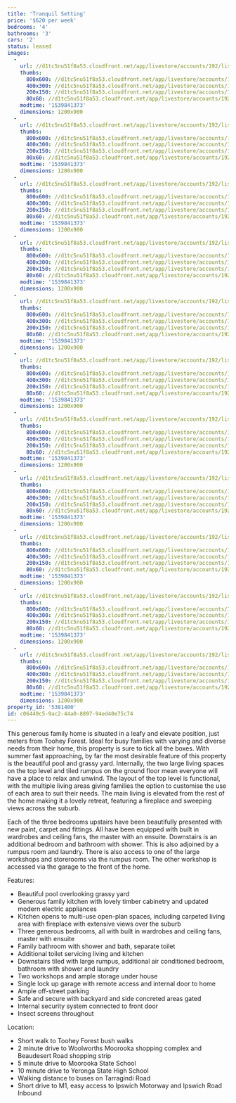 ```yaml
---
title: 'Tranquil Setting'
price: '$620 per week'
bedrooms: '4'
bathrooms: '3'
cars: '2'
status: leased
images:
  -
    url: //d1tc5nu51f8a53.cloudfront.net/app/livestore/accounts/192/listings/1706834/images/Mayfield-181-Front-D_5123276331_20181018034149.jpg
    thumbs:
      800x600: //d1tc5nu51f8a53.cloudfront.net/app/livestore/accounts/192/listings/1706834/images/Mayfield-181-Front-D_5123276331_20181018034149_800x600.jpg
      400x300: //d1tc5nu51f8a53.cloudfront.net/app/livestore/accounts/192/listings/1706834/images/Mayfield-181-Front-D_5123276331_20181018034149_400x300.jpg
      200x150: //d1tc5nu51f8a53.cloudfront.net/app/livestore/accounts/192/listings/1706834/images/Mayfield-181-Front-D_5123276331_20181018034149_200x150.jpg
      80x60: //d1tc5nu51f8a53.cloudfront.net/app/livestore/accounts/192/listings/1706834/images/Mayfield-181-Front-D_5123276331_20181018034149_80x60.jpg
    modtime: '1539841373'
    dimensions: 1200x900
  -
    url: //d1tc5nu51f8a53.cloudfront.net/app/livestore/accounts/192/listings/1706834/images/Mayfield-181-Backyar_5971094136_20181018034139.jpg
    thumbs:
      800x600: //d1tc5nu51f8a53.cloudfront.net/app/livestore/accounts/192/listings/1706834/images/Mayfield-181-Backyar_5971094136_20181018034139_800x600.jpg
      400x300: //d1tc5nu51f8a53.cloudfront.net/app/livestore/accounts/192/listings/1706834/images/Mayfield-181-Backyar_5971094136_20181018034139_400x300.jpg
      200x150: //d1tc5nu51f8a53.cloudfront.net/app/livestore/accounts/192/listings/1706834/images/Mayfield-181-Backyar_5971094136_20181018034139_200x150.jpg
      80x60: //d1tc5nu51f8a53.cloudfront.net/app/livestore/accounts/192/listings/1706834/images/Mayfield-181-Backyar_5971094136_20181018034139_80x60.jpg
    modtime: '1539841373'
    dimensions: 1200x900
  -
    url: //d1tc5nu51f8a53.cloudfront.net/app/livestore/accounts/192/listings/1706834/images/Mayfield-181-Living2_4177739454_20181018034105.jpg
    thumbs:
      800x600: //d1tc5nu51f8a53.cloudfront.net/app/livestore/accounts/192/listings/1706834/images/Mayfield-181-Living2_4177739454_20181018034105_800x600.jpg
      400x300: //d1tc5nu51f8a53.cloudfront.net/app/livestore/accounts/192/listings/1706834/images/Mayfield-181-Living2_4177739454_20181018034105_400x300.jpg
      200x150: //d1tc5nu51f8a53.cloudfront.net/app/livestore/accounts/192/listings/1706834/images/Mayfield-181-Living2_4177739454_20181018034105_200x150.jpg
      80x60: //d1tc5nu51f8a53.cloudfront.net/app/livestore/accounts/192/listings/1706834/images/Mayfield-181-Living2_4177739454_20181018034105_80x60.jpg
    modtime: '1539841373'
    dimensions: 1200x900
  -
    url: //d1tc5nu51f8a53.cloudfront.net/app/livestore/accounts/192/listings/1706834/images/Mayfield-181-Living-_4091597519_20181018034106.jpg
    thumbs:
      800x600: //d1tc5nu51f8a53.cloudfront.net/app/livestore/accounts/192/listings/1706834/images/Mayfield-181-Living-_4091597519_20181018034106_800x600.jpg
      400x300: //d1tc5nu51f8a53.cloudfront.net/app/livestore/accounts/192/listings/1706834/images/Mayfield-181-Living-_4091597519_20181018034106_400x300.jpg
      200x150: //d1tc5nu51f8a53.cloudfront.net/app/livestore/accounts/192/listings/1706834/images/Mayfield-181-Living-_4091597519_20181018034106_200x150.jpg
      80x60: //d1tc5nu51f8a53.cloudfront.net/app/livestore/accounts/192/listings/1706834/images/Mayfield-181-Living-_4091597519_20181018034106_80x60.jpg
    modtime: '1539841373'
    dimensions: 1200x900
  -
    url: //d1tc5nu51f8a53.cloudfront.net/app/livestore/accounts/192/listings/1706834/images/Mayfield-181-Living3_7442215792_20181018034108.jpg
    thumbs:
      800x600: //d1tc5nu51f8a53.cloudfront.net/app/livestore/accounts/192/listings/1706834/images/Mayfield-181-Living3_7442215792_20181018034108_800x600.jpg
      400x300: //d1tc5nu51f8a53.cloudfront.net/app/livestore/accounts/192/listings/1706834/images/Mayfield-181-Living3_7442215792_20181018034108_400x300.jpg
      200x150: //d1tc5nu51f8a53.cloudfront.net/app/livestore/accounts/192/listings/1706834/images/Mayfield-181-Living3_7442215792_20181018034108_200x150.jpg
      80x60: //d1tc5nu51f8a53.cloudfront.net/app/livestore/accounts/192/listings/1706834/images/Mayfield-181-Living3_7442215792_20181018034108_80x60.jpg
    modtime: '1539841373'
    dimensions: 1200x900
  -
    url: //d1tc5nu51f8a53.cloudfront.net/app/livestore/accounts/192/listings/1706834/images/Mayfield-181-Kitchen_9672760409_20181018034123.jpg
    thumbs:
      800x600: //d1tc5nu51f8a53.cloudfront.net/app/livestore/accounts/192/listings/1706834/images/Mayfield-181-Kitchen_9672760409_20181018034123_800x600.jpg
      400x300: //d1tc5nu51f8a53.cloudfront.net/app/livestore/accounts/192/listings/1706834/images/Mayfield-181-Kitchen_9672760409_20181018034123_400x300.jpg
      200x150: //d1tc5nu51f8a53.cloudfront.net/app/livestore/accounts/192/listings/1706834/images/Mayfield-181-Kitchen_9672760409_20181018034123_200x150.jpg
      80x60: //d1tc5nu51f8a53.cloudfront.net/app/livestore/accounts/192/listings/1706834/images/Mayfield-181-Kitchen_9672760409_20181018034123_80x60.jpg
    modtime: '1539841373'
    dimensions: 1200x900
  -
    url: //d1tc5nu51f8a53.cloudfront.net/app/livestore/accounts/192/listings/1706834/images/Mayfield-181-Bathroo_6206641071_20181018034111.jpg
    thumbs:
      800x600: //d1tc5nu51f8a53.cloudfront.net/app/livestore/accounts/192/listings/1706834/images/Mayfield-181-Bathroo_6206641071_20181018034111_800x600.jpg
      400x300: //d1tc5nu51f8a53.cloudfront.net/app/livestore/accounts/192/listings/1706834/images/Mayfield-181-Bathroo_6206641071_20181018034111_400x300.jpg
      200x150: //d1tc5nu51f8a53.cloudfront.net/app/livestore/accounts/192/listings/1706834/images/Mayfield-181-Bathroo_6206641071_20181018034111_200x150.jpg
      80x60: //d1tc5nu51f8a53.cloudfront.net/app/livestore/accounts/192/listings/1706834/images/Mayfield-181-Bathroo_6206641071_20181018034111_80x60.jpg
    modtime: '1539841373'
    dimensions: 1200x900
  -
    url: //d1tc5nu51f8a53.cloudfront.net/app/livestore/accounts/192/listings/1706834/images/Mayfield-181-Bed3-Da_1127175736_20181018034130.jpg
    thumbs:
      800x600: //d1tc5nu51f8a53.cloudfront.net/app/livestore/accounts/192/listings/1706834/images/Mayfield-181-Bed3-Da_1127175736_20181018034130_800x600.jpg
      400x300: //d1tc5nu51f8a53.cloudfront.net/app/livestore/accounts/192/listings/1706834/images/Mayfield-181-Bed3-Da_1127175736_20181018034130_400x300.jpg
      200x150: //d1tc5nu51f8a53.cloudfront.net/app/livestore/accounts/192/listings/1706834/images/Mayfield-181-Bed3-Da_1127175736_20181018034130_200x150.jpg
      80x60: //d1tc5nu51f8a53.cloudfront.net/app/livestore/accounts/192/listings/1706834/images/Mayfield-181-Bed3-Da_1127175736_20181018034130_80x60.jpg
    modtime: '1539841373'
    dimensions: 1200x900
  -
    url: //d1tc5nu51f8a53.cloudfront.net/app/livestore/accounts/192/listings/1706834/images/Mayfield-181-Bed2-Da_2668607153_20181018034141.jpg
    thumbs:
      800x600: //d1tc5nu51f8a53.cloudfront.net/app/livestore/accounts/192/listings/1706834/images/Mayfield-181-Bed2-Da_2668607153_20181018034141_800x600.jpg
      400x300: //d1tc5nu51f8a53.cloudfront.net/app/livestore/accounts/192/listings/1706834/images/Mayfield-181-Bed2-Da_2668607153_20181018034141_400x300.jpg
      200x150: //d1tc5nu51f8a53.cloudfront.net/app/livestore/accounts/192/listings/1706834/images/Mayfield-181-Bed2-Da_2668607153_20181018034141_200x150.jpg
      80x60: //d1tc5nu51f8a53.cloudfront.net/app/livestore/accounts/192/listings/1706834/images/Mayfield-181-Bed2-Da_2668607153_20181018034141_80x60.jpg
    modtime: '1539841373'
    dimensions: 1200x900
  -
    url: //d1tc5nu51f8a53.cloudfront.net/app/livestore/accounts/192/listings/1706834/images/Mayfield-181-Bed1-Da_6941810820_20181018034109.jpg
    thumbs:
      800x600: //d1tc5nu51f8a53.cloudfront.net/app/livestore/accounts/192/listings/1706834/images/Mayfield-181-Bed1-Da_6941810820_20181018034109_800x600.jpg
      400x300: //d1tc5nu51f8a53.cloudfront.net/app/livestore/accounts/192/listings/1706834/images/Mayfield-181-Bed1-Da_6941810820_20181018034109_400x300.jpg
      200x150: //d1tc5nu51f8a53.cloudfront.net/app/livestore/accounts/192/listings/1706834/images/Mayfield-181-Bed1-Da_6941810820_20181018034109_200x150.jpg
      80x60: //d1tc5nu51f8a53.cloudfront.net/app/livestore/accounts/192/listings/1706834/images/Mayfield-181-Bed1-Da_6941810820_20181018034109_80x60.jpg
    modtime: '1539841373'
    dimensions: 1200x900
  -
    url: //d1tc5nu51f8a53.cloudfront.net/app/livestore/accounts/192/listings/1706834/images/Mayfield-181-Bathroo_5535541293_20181018034110.jpg
    thumbs:
      800x600: //d1tc5nu51f8a53.cloudfront.net/app/livestore/accounts/192/listings/1706834/images/Mayfield-181-Bathroo_5535541293_20181018034110_800x600.jpg
      400x300: //d1tc5nu51f8a53.cloudfront.net/app/livestore/accounts/192/listings/1706834/images/Mayfield-181-Bathroo_5535541293_20181018034110_400x300.jpg
      200x150: //d1tc5nu51f8a53.cloudfront.net/app/livestore/accounts/192/listings/1706834/images/Mayfield-181-Bathroo_5535541293_20181018034110_200x150.jpg
      80x60: //d1tc5nu51f8a53.cloudfront.net/app/livestore/accounts/192/listings/1706834/images/Mayfield-181-Bathroo_5535541293_20181018034110_80x60.jpg
    modtime: '1539841373'
    dimensions: 1200x900
property_id: '5381400'
id: c06440c5-9ac2-44a0-8897-94ed40e75c74
---
```

This generous family home is situated in a leafy and elevate position, just meters from Toohey Forest. Ideal for busy families with varying and diverse needs from their home, this property is sure to tick all the boxes. With summer fast approaching, by far the most desirable feature of this property is the beautiful pool and grassy yard. Internally, the two large living spaces on the top level and tiled rumpus on the ground floor mean everyone will have a place to relax and unwind. The layout of the top level is functional, with the multiple living areas giving families the option to customise the use of each area to suit their needs. The main living is elevated from the rest of the home making it a lovely retreat,  featuring a fireplace and sweeping views across the suburb.  

Each of the three bedrooms upstairs have been beautifully presented with new paint, carpet and fittings. All have been equipped with built in wardrobes and ceiling fans, the master with an ensuite. Downstairs is an additional bedroom and bathroom with shower. This is also adjoined by a rumpus room and laundry. There is also access to one of the large workshops and storerooms via the rumpus room. The other workshop is accessed via the garage to the front of the home. 

Features:

*  Beautiful pool overlooking grassy yard
*  Generous family kitchen with lovely timber cabinetry and updated modern electric appliances 
*  Kitchen opens to multi-use open-plan spaces, including carpeted living area with fireplace with extensive views over the suburb 
*  Three generous bedrooms, all with built in wardrobes and ceiling fans, master with ensuite 
*  Family bathroom with shower and bath, separate toilet 
*  Additional toilet servicing living and kitchen
*  Downstairs tiled with large rumpus, additional air conditioned bedroom, bathroom with shower and laundry
*  Two workshops and ample storage under house
*  Single lock up garage with remote access and internal door to home
*  Ample off-street parking 
*  Safe and secure with backyard and side concreted areas gated
*  Internal security system connected to front door
*  Insect screens throughout

Location:

*  Short walk to Toohey Forest bush walks
*  2 minute drive to Woolworths Moorooka shopping complex and Beaudesert Road shopping strip
*  5 minute drive to Moorooka State School
*  10 minute drive to Yeronga State High School
*  Walking distance to buses on Tarragindi Road
*  Short drive to M1, easy access to Ipswich Motorway and Ipswich Road Inbound
